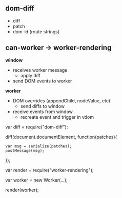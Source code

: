 dom-diff
---------
* diff
* patch
* dom-id (route strings)



can-worker -> worker-rendering
----------

__window__
* receives worker message
  * apply diff
* send DOM events to worker

__worker__
* DOM overrides (appendChild, nodeValue, etc)
  * send diffs to window
* receive events from window
  * recreate event and trigger in vdom






var diff = require("dom-diff"):

diff(document.documentElement, function(patches){

    var msg = serialize(patches);
    postMessage(msg);

});




var render = require("worker-rendering");

var worker = new Worker(...);

render(worker);
